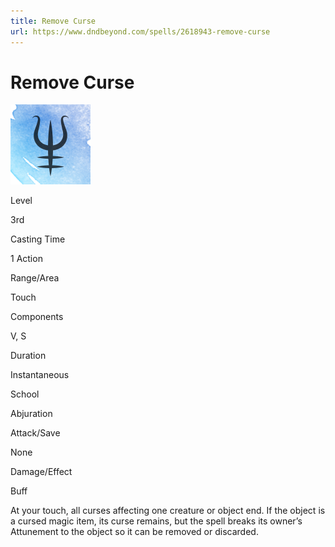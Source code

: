 ```yaml
---
title: Remove Curse
url: https://www.dndbeyond.com/spells/2618943-remove-curse
---
```


# Remove Curse

![Remove Curse](remove-curse.png)

Level

3rd

Casting Time

1 Action

Range/Area

Touch

Components

V, S

Duration

Instantaneous

School

Abjuration

Attack/Save

None

Damage/Effect

Buff

At your touch, all curses affecting one creature or object end. If the object is a cursed magic item, its curse remains, but the spell breaks its owner’s Attunement to the object so it can be removed or discarded.